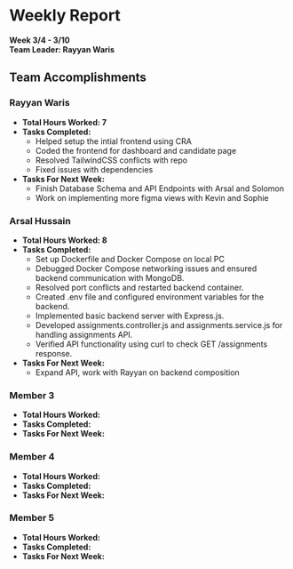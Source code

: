 # Weekly Report  
**Week 3/4 - 3/10**  
**Team Leader: Rayyan Waris**

## Team Accomplishments  
### Rayyan Waris
- **Total Hours Worked: 7**
- **Tasks Completed:**
    - Helped setup the intial frontend using CRA 
    - Coded the frontend for dashboard and candidate page
    - Resolved TailwindCSS conflicts with repo
    - Fixed issues with dependencies
- **Tasks For Next Week:**
    - Finish Database Schema and API Endpoints with Arsal and Solomon
    - Work on implementing more figma views with Kevin and Sophie

### Arsal Hussain
- **Total Hours Worked: 8**
- **Tasks Completed:**
    - Set up Dockerfile and Docker Compose on local PC
    - Debugged Docker Compose networking issues and ensured backend communication with MongoDB.
    - Resolved port conflicts and restarted backend container.
    - Created .env file and configured environment variables for the backend.
    - Implemented basic backend server with Express.js.
    - Developed assignments.controller.js and assignments.service.js for handling assignments API.
    - Verified API functionality using curl to check GET /assignments response.
- **Tasks For Next Week:**
    - Expand API, work with Rayyan on backend composition

### Member 3
- **Total Hours Worked:**
- **Tasks Completed:**
- **Tasks For Next Week:**

### Member 4
- **Total Hours Worked:**
- **Tasks Completed:**
- **Tasks For Next Week:**

### Member 5
- **Total Hours Worked:**
- **Tasks Completed:**
- **Tasks For Next Week:**
